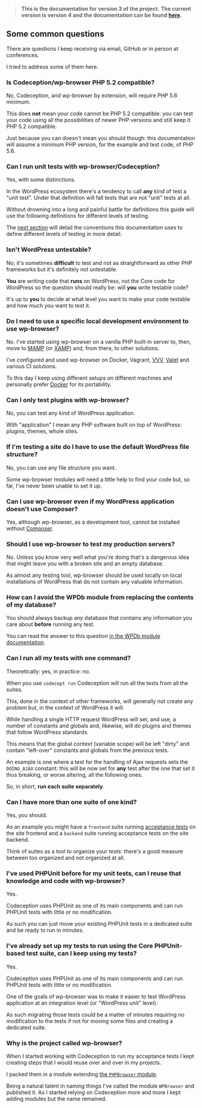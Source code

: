 > **This is the documentation for version 3 of the project.**
> **The current version is version 4 and the documentation can be found [here](./../README.md).**

## Some common questions

There are questions I keep receiving via email, GitHub or in person at conferences.

I tried to address some of them here.

### Is Codeception/wp-browser PHP 5.2 compatible?

No, Codeception, and wp-browser by extension, will require PHP 5.6 minimum.

This does **not** mean your code cannot be PHP 5.2 compatible: you can test your code using all the possibilities of newer PHP versions and still keep it PHP 5.2 compatible.

Just because you can doesn't mean you should though: this documentation will assume a minimum PHP version, for the example and test code, of PHP 5.6.

### Can I run unit tests with wp-browser/Codeception?

Yes, with some distinctions.

In the WordPress ecosystem there's a tendency to call **any** kind of test a "unit test". Under that definition will fall tests that are not "unit" tests at all.

Without drowning into a long and painful battle for definitions this guide will use the following definitions for different levels of testing.

The [next section](levels-of-testing.md) will detail the conventions this documentation uses to define different levels of testing in more detail.

### Isn't WordPress untestable?

No; it's sometimes **difficult** to test and not as straightforward as other PHP frameworks but it's definitely not untestable.

**You** are writing code that **runs** on WordPress, not the Core code for WordPress so the question should really be: will **you** write testable code?

It's up to **you** to decide at what level you want to make your code testable and how much you want to test it.

### Do I need to use a specific local development environment to use wp-browser?

No. I've started using wp-browser on a vanilla PHP built-in server to, then, move to [MAMP](https://www.mamp.info/en/) (or [XAMP](https://www.apachefriends.org/download.html)) and, from there, to other solutions.

I've configured and used wp-browser on Docker, Vagrant, [VVV](https://github.com/Varying-Vagrant-Vagrants/VVV), [Valet](https://laravel.com/docs/5.7/valet) and various CI solutions.

To this day I keep using different setups on different machines and personally prefer [Docker](https://www.docker.com/) for its portability.

### Can I only test plugins with wp-browser?

No, you can test any kind of WordPress application.

With "application" I mean any PHP software built on top of WordPress: plugins, themes, whole sites.

### If I'm testing a site do I have to use the default WordPress file structure?

No, you can use any file structure you want.

Some wp-browser modules will need a little help to find your code but, so far, I've never been unable to set it up.

### Can I use wp-browser even if my WordPress application doesn't use Composer?

Yes, although wp-browser, as a development tool, cannot be installed without [Composer](https://getcomposer.org/).

### Should I use wp-browser to test my production servers?

No. Unless you know very well what you're doing that's a dangerous idea that might leave you with a broken site and an empty database.

As almost any testing tool, wp-browser should be used locally on local installations of WordPress that do not contain any valuable information.

### How can I avoid the WPDb module from replacing the contents of my database?

You should always backup any database that contains any information you care about **before** running any test.

You can read the answer to this question [in the WPDb module documentation](modules/WPDb.md#change-the-database-used-depending-on-whether-you're-running-tests-or-not).

### Can I run all my tests with one command?

Theoretically: yes, in practice: no.

When you use `codecept run` Codeception will run all the tests from all the suites.

This, done in the context of other frameworks, will generally not create any problem but, in the context of WordPress it will.

While handling a single HTTP request WordPress will set, and use, a number of constants and globals and, likewise, will do plugins and themes that follow WordPress standards.

This means that the global context (variable scope) will be left "dirty" and contain "left-over" constants and globals from the previous tests.

An example is one where a test for the handling of Ajax requests sets the `DOING_AJAX` constant: this will be now set for **any** test after the one that set it thus breaking, or worse altering, all the following ones.

So, in short, **run each suite separately**.

### Can I have more than one suite of one kind?

Yes, you should.

As an example you might have a `frontend` suite running [acceptance tests](levels-of-testing.md#acceptance-tests) on the site frontend and a `backend` suite running acceptance tests on the site backend.

Think of suites as a tool to organize your tests: there's a good measure between too organized and not organized at all.

### I've used PHPUnit before for my unit tests, can I reuse that knowledge and code with wp-browser?

Yes.

Codeception uses PHPUnit as one of its main components and can run PHPUnit tests with little or no modification.

As such you can just move your existing PHPUnit tests in a dedicated suite and be ready to run in minutes.

### I've already set up my tests to run using the Core PHPUnit-based test suite, can I keep using my tests?

Yes.

Codeception uses PHPUnit as one of its main components and can run PHPUnit tests with little or no modification.

One of the goals of wp-browser was to make it easier to test WordPress application at an integration level (or "WordPress unit" level).

As such migrating those tests could be a matter of minutes requiring no modification to the tests if not for moving some files and creating a dedicated suite.

### Why is the project called wp-browser?

When I started working with Codeception to run my acceptance tests I kept creating steps that I would reuse over and over in my projects.

I packed them in a module extending [the `PHPBrowser` module](https://codeception.com/docs/modules/PhpBrowser).

Being a natural talent in naming things I've called the module `WPBrowser` and published it. As I started relying on Codeception more and more I kept adding modules but the name remained.
